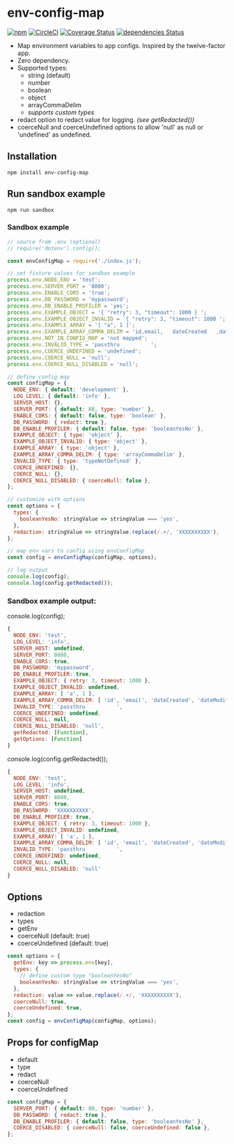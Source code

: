 # env-config-map 

[![npm](https://img.shields.io/npm/v/env-config-map)](https://www.npmjs.com/package/env-config-map)
[![CircleCI](https://img.shields.io/circleci/build/github/hexkode/env-config-map)](https://circleci.com/gh/hexkode/env-config-map)
[![Coverage Status](https://coveralls.io/repos/github/hexkode/env-config-map/badge.svg?branch=master)](https://coveralls.io/github/hexkode/env-config-map?branch=master) 
[![dependencies Status](https://david-dm.org/hexkode/env-config-map/status.svg)](https://david-dm.org/hexkode/env-config-map)

- Map environment variables to app configs. Inspired by the twelve-factor app.
- Zero dependency.
- Supported types:
  - string (default)
  - number
  - boolean
  - object
  - arrayCommaDelim
  - *supports custom types*
- redact option to redact value for logging. *(see getRedacted())*
- coerceNull and coerceUndefined options to allow 'null' as null or 'undefined' as undefined.
   
## Installation
```console
npm install env-config-map
```

## Run sandbox example
```console
npm run sandbox
```

### Sandbox example
```js
// source from .env (optional)
// require('dotenv').config();

const envConfigMap = require('./index.js');

// set fixture values for sandbox example
process.env.NODE_ENV = 'test';
process.env.SERVER_PORT = '8080';
process.env.ENABLE_CORS = 'true';
process.env.DB_PASSWORD = 'mypassword';
process.env.DB_ENABLE_PROFILER = 'yes';
process.env.EXAMPLE_OBJECT = '{ "retry": 3, "timeout": 1000 } ';
process.env.EXAMPLE_OBJECT_INVALID = '{ "retry": 3, "timeout": 1000 ';
process.env.EXAMPLE_ARRAY = '[ "a", 1 ]';
process.env.EXAMPLE_ARRAY_COMMA_DELIM = 'id,email,   dateCreated   ,dateModified';
process.env.NOT_IN_CONFIG_MAP = 'not mapped';
process.env.INVALID_TYPE = 'passthru          ';
process.env.COERCE_UNDEFINED = 'undefined';
process.env.COERCE_NULL = 'null';
process.env.COERCE_NULL_DISABLED = 'null';

// define config map
const configMap = {
  NODE_ENV: { default: 'development' },
  LOG_LEVEL: { default: 'info' },
  SERVER_HOST: {},
  SERVER_PORT: { default: 80, type: 'number' },
  ENABLE_CORS: { default: false, type: 'boolean' },
  DB_PASSWORD: { redact: true },
  DB_ENABLE_PROFILER: { default: false, type: 'booleanYesNo' },
  EXAMPLE_OBJECT: { type: 'object' },
  EXAMPLE_OBJECT_INVALID: { type: 'object' },
  EXAMPLE_ARRAY: { type: 'object' },
  EXAMPLE_ARRAY_COMMA_DELIM: { type: 'arrayCommaDelim' },
  INVALID_TYPE: { type: 'typeNotDefined' },
  COERCE_UNDEFINED: {},
  COERCE_NULL: {},
  COERCE_NULL_DISABLED: { coerceNull: false },
};

// customize with options
const options = {
  types: {
    booleanYesNo: stringValue => stringValue === 'yes',
  },
  redaction: stringValue => stringValue.replace(/.+/, 'XXXXXXXXXX'),
};

// map env vars to config using envConfigMap
const config = envConfigMap(configMap, options);

// log output
console.log(config);
console.log(config.getRedacted());
```

### Sandbox example output:
console.log(config);
```js
{ 
  NODE_ENV: 'test',
  LOG_LEVEL: 'info',
  SERVER_HOST: undefined,
  SERVER_PORT: 8080,
  ENABLE_CORS: true,
  DB_PASSWORD: 'mypassword',
  DB_ENABLE_PROFILER: true,
  EXAMPLE_OBJECT: { retry: 3, timeout: 1000 },
  EXAMPLE_OBJECT_INVALID: undefined,
  EXAMPLE_ARRAY: [ 'a', 1 ],
  EXAMPLE_ARRAY_COMMA_DELIM: [ 'id', 'email', 'dateCreated', 'dateModified' ],
  INVALID_TYPE: 'passthru          ',
  COERCE_UNDEFINED: undefined,
  COERCE_NULL: null,
  COERCE_NULL_DISABLED: 'null',
  getRedacted: [Function],
  getOptions: [Function]
}
```

console.log(config.getRedacted());
```js
{ 
  NODE_ENV: 'test',
  LOG_LEVEL: 'info',
  SERVER_HOST: undefined,
  SERVER_PORT: 8080,
  ENABLE_CORS: true,
  DB_PASSWORD: 'XXXXXXXXXX',
  DB_ENABLE_PROFILER: true,
  EXAMPLE_OBJECT: { retry: 3, timeout: 1000 },
  EXAMPLE_OBJECT_INVALID: undefined,
  EXAMPLE_ARRAY: [ 'a', 1 ],
  EXAMPLE_ARRAY_COMMA_DELIM: [ 'id', 'email', 'dateCreated', 'dateModified' ],
  INVALID_TYPE: 'passthru          ',
  COERCE_UNDEFINED: undefined,
  COERCE_NULL: null,
  COERCE_NULL_DISABLED: 'null'
}
```

## Options
- redaction
- types
- getEnv
- coerceNull (default: true)
- coerceUndefined (default: true)
```js
const options = {
  getEnv: key => process.env[key],
  types: {
    // define custom type "booleanYesNo"
    booleanYesNo: stringValue => stringValue === 'yes',
  },
  redaction: value => value.replace(/.+/, 'XXXXXXXXXX'),
  coerceNull: true,
  coerceUndefined: true,
};
const config = envConfigMap(configMap, options);
```

## Props for configMap
- default
- type
- redact
- coerceNull
- coerceUndefined

```js
const configMap = {
  SERVER_PORT: { default: 80, type: 'number' },
  DB_PASSWORD: { redact: true },
  DB_ENABLE_PROFILER: { default: false, type: 'booleanYesNo' },
  COERCE_DISABLED: { coerceNull: false, coerceUndefined: false },
};
```
